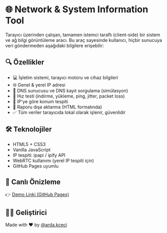 # 🌐 Network & System Information Tool

Tarayıcı üzerinden çalışan, tamamen istemci taraflı (client-side) bir sistem ve ağ bilgi görüntüleme aracı. Bu araç sayesinde kullanıcı, hiçbir sunucuya veri göndermeden aşağıdaki bilgilere erişebilir:

## 🔍 Özellikler
- 💻 İşletim sistemi, tarayıcı motoru ve cihaz bilgileri
- 🌐 Genel & yerel IP adresi
- 📡 DNS sunucusu ve DNS kayıt sorgulama (simülasyon)
- 🚀 Hız testi (indirme, yükleme, ping, jitter, packet loss)
- 📍 IP'ye göre konum tespiti
- 📜 Raporu dışa aktarma (HTML formatında)
- ✅ Tüm veriler tarayıcıda lokal olarak işlenir, güvenlidir

## 🛠️ Teknolojiler
- HTML5 + CSS3
- Vanilla JavaScript
- IP tespiti: ipapi / ipify API
- WebRTC kullanımı (yerel IP tespiti için)
- GitHub Pages uyumlu

## 📁 Canlı Önizleme
👉 [Demo Linki (GitHub Pages)](https://wek1d.github.io/network-system-information/)

## 👨‍💻 Geliştirici
Made with ❤️ by [@arda.kceci](https://instagram.com/arda.kceci)
